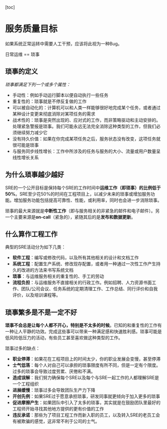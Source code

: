[toc]

# 服务质量目标

如果系统正常运转中需要人工干预，应该将此视为一种Bug。

日常运维 == 琐事

## 琐事的定义

*琐事都满足下列一个或多个属性：*

- 手动性：例如手动运行脚本以便自动执行一些任务
- 重复性的：琐事就是不停反复做的工作
- 可以被自动化的：计算机可以和人类一样能够很好地完成某个任务，或者通过某种设计变更来彻底消除对某项任务的需求
- 战术性的：琐事是突然出现的、应对式的工作，而非策略驱动和主动安排的。处理紧急警报是琐事。我们可能永远无法完全消除这种类型的工作，但我们必须继续努力减少它
- 没有持久价值：如果在你完成某项任务之后，服务状态没有改变，这项任务就很可能是琐事
- 与服务同步线性增长：工作中所涉及的任务与服务的大小、流量或用户数量呈线性增长关系

## 为什么琐事越少越好

SRE的一个公开目标是保持每个SRE的工作时间中**运维工作（即琐事）的比例低于50%**。SRE至少花50%的时间在工程项目上，以减少未来的琐事或增加服务功能。增加服务功能包括提高可靠性、性能，或利用率，同时也会进一步消除琐事。



琐事的最大来源就是**中断性工作**（即与服务相关的非紧急的邮件和电子邮件）。另一个主要来源是**on-call**（紧急的），紧随其后的是**发布和数据更新**。

## 什么算作工程工作

典型的SRE活动分为如下几类：

- **软件工程**：编写或修改代码，以及所有其他相关的设计和文档工作
- **系统工程**：配置生产系统、修改现存配置，或者用一种通过一次性工作产生持久的改进的方法来书写系统文档
- **琐事**：与运维服务相关的重复性的、手工的劳动
- **流程负担**：与运维服务不直接相关的行政工作。例如招聘、人力资源书面工作、团队/公司会议、任务系统的定期清理工作、工作总结、同行评价和自我评价，以及培训课程等。

## 琐事繁多是不是一定不好

**琐事不会总是让每个人都不开心，特别是不太多的时候**。已知的和重复性的工作有一种让人平静的功效。完成这些事可以带来一种满足感和快速胜利感。琐事可能是低风险低压力的活动，有些员工甚至喜欢做这种类型的工作。



琐事过多的缺点：



- **职业停滞**：如果花在工程项目上的时间太少，你的职业发展会变慢，甚至停滞
- **士气低落**：每个人对自己可以承担的琐事限度有所不同，但是一定有个限度。过多的琐事会导致过度劳累、厌倦和不满。
- **造成误解**：我们努力确保每个SRE以及每个与SRE一起工作的人都理解SRE是一个工程组织
- **进展缓慢**：琐事过多会导致团队生产力下降
- **开创先例**：如果SRE过于愿意承担琐事，研发同事就更倾向于加入更多的琐事
- **促进摩擦产生**：如果团队中引入了太多的琐事，其实就是在鼓励团队里最好的工程师开始寻找其他地方提供的更有价值的工作
- **违反承诺**：那些为了项目工程工作而新入职的员工，以及转入SRE的老员工会有被欺骗的感觉，这非常不利于公司的士气。